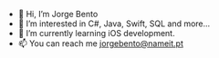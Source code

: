 - 👋 Hi, I’m Jorge Bento
- 👀 I’m interested in C#, Java, Swift, SQL and more...
- 🌱 I’m currently learning iOS development.
- 📫 You can reach me jorgebento@nameit.pt

<!---
JorgeAABento/JorgeAABento is a ✨ special ✨ repository because its `README.md` (this file) appears on your GitHub profile.
You can click the Preview link to take a look at your changes.
--->
